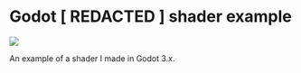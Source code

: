 # Godot [ REDACTED ] shader example

![](https://github.com/BalaDeSilver/Godot-REDACTED-shader-example/blob/main/REDACTED.gif)

An example of a shader I made in Godot 3.x.
